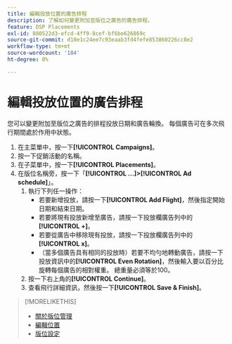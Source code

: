 ```yaml
---
title: 編輯投放位置的廣告排程
description: 了解如何變更附加至版位之廣告的廣告排程。
feature: DSP Placements
exl-id: 880522d3-efcd-4ff9-8cef-bf6be626869c
source-git-commit: d10e1c24ee7c93eaab3fd4fefe853860226cc8e2
workflow-type: tm+mt
source-wordcount: '184'
ht-degree: 0%

---
```


# 編輯投放位置的廣告排程

<!-- Some placements don't have this option. Clarify which placement types aren't eligible -- just simple ad serving placements (PG ones seem okay)? And anything else? -->

您可以變更附加至版位之廣告的排程投放日期和廣告輪換。 每個廣告可在多次飛行期間處於作用中狀態。

1. 在主菜單中，按一下&#x200B;**[!UICONTROL Campaigns]**。
1. 按一下促銷活動的名稱。
1. 在子菜單中，按一下&#x200B;**[!UICONTROL Placements]**。
1. 在版位名稱旁，按一下「**[!UICONTROL ...]>[!UICONTROL Ad schedule]**」。
   1. 執行下列任一操作：
      * 若要新增投放，請按一下&#x200B;**[!UICONTROL Add Flight]**，然後指定開始日期和結束日期。
      * 若要將現有投放新增至廣告，請按一下投放欄廣告列中的&#x200B;**[!UICONTROL +]**。
      * 若要從廣告中移除現有投放，請按一下投放欄廣告列中的&#x200B;**[!UICONTROL x]**。
      * （當多個廣告具有相同的投放時）若要不均勻地轉動廣告，請按一下投放資訊中的&#x200B;**[!UICONTROL Even Rotation]**，然後輸入要以百分比旋轉每個廣告的相對權重。
總重量必須等於100。
   1. 按一下右上角的&#x200B;**[!UICONTROL Continue]**。
   1. 查看飛行詳細資訊，然後按一下&#x200B;**[!UICONTROL Save & Finish]**。

>[!MORELIKETHIS]
>
>* [關於版位管理](placement-about.md)
>* [編輯位置](placement-edit.md)
>* [版位設定](placement-settings.md)

